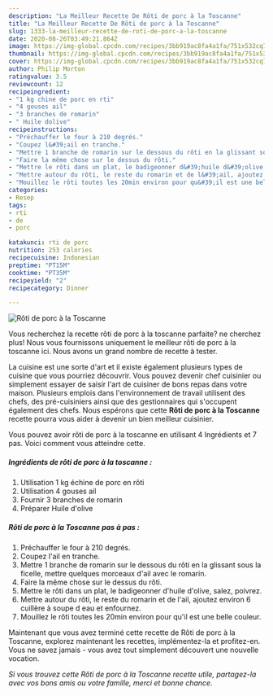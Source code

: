 ```yaml
---
description: "La Meilleur Recette De Rôti de porc à la Toscanne"
title: "La Meilleur Recette De Rôti de porc à la Toscanne"
slug: 1333-la-meilleur-recette-de-roti-de-porc-a-la-toscanne
date: 2020-08-26T03:49:21.864Z
image: https://img-global.cpcdn.com/recipes/3bb919ac8fa4a1fa/751x532cq70/roti-de-porc-a-la-toscanne-photo-principale-de-la-recette.jpg
thumbnail: https://img-global.cpcdn.com/recipes/3bb919ac8fa4a1fa/751x532cq70/roti-de-porc-a-la-toscanne-photo-principale-de-la-recette.jpg
cover: https://img-global.cpcdn.com/recipes/3bb919ac8fa4a1fa/751x532cq70/roti-de-porc-a-la-toscanne-photo-principale-de-la-recette.jpg
author: Philip Morton
ratingvalue: 3.5
reviewcount: 12
recipeingredient:
- "1 kg chine de porc en rti"
- "4 gouses ail"
- "3 branches de romarin"
- " Huile dolive"
recipeinstructions:
- "Préchauffer le four à 210 degrés."
- "Coupez l&#39;ail en tranche."
- "Mettre 1 branche de romarin sur le dessous du rôti en la glissant sous la ficelle, mettre quelques morceaux d&#39;ail avec le romarin."
- "Faire la même chose sur le dessus du rôti."
- "Mettre le rôti dans un plat, le badigeonner d&#39;huile d&#39;olive, salez, poivrez."
- "Mettre autour du rôti, le reste du romarin et de l&#39;ail, ajoutez environ 6 cuillère à soupe d eau et enfournez."
- "Mouillez le rôti toutes les 20min environ pour qu&#39;il est une belle couleur."
categories:
- Resep
tags:
- rti
- de
- porc

katakunci: rti de porc 
nutrition: 253 calories
recipecuisine: Indonesian
preptime: "PT15M"
cooktime: "PT35M"
recipeyield: "2"
recipecategory: Dinner

---
```



![Rôti de porc à la Toscanne](https://img-global.cpcdn.com/recipes/3bb919ac8fa4a1fa/751x532cq70/roti-de-porc-a-la-toscanne-photo-principale-de-la-recette.jpg)

Vous recherchez la recette rôti de porc à la toscanne parfaite? ne cherchez plus! Nous vous fournissons uniquement le meilleur rôti de porc à la toscanne ici. Nous avons un grand nombre de recette à tester.

La cuisine est une sorte d'art et il existe également plusieurs types de cuisine que vous pourriez découvrir. Vous pouvez devenir chef cuisinier ou simplement essayer de saisir l'art de cuisiner de bons repas dans votre maison. Plusieurs emplois dans l'environnement de travail utilisent des chefs, des pré-cuisiniers ainsi que des gestionnaires qui s'occupent également des chefs. Nous espérons que cette <strong> Rôti de porc à la Toscanne </strong> recette pourra vous aider à devenir un bien meilleur cuisinier.

<!--inarticleads1-->

Vous pouvez avoir rôti de porc à la toscanne en utilisant 4 Ingrédients et 7 pas. Voici comment vous atteindre cette.

##### Ingrédients de rôti de porc à la toscanne :

1. Utilisation 1 kg échine de porc en rôti
1. Utilisation 4 gouses ail
1. Fournir 3 branches de romarin
1. Préparer  Huile d&#39;olive




<!--inarticleads2-->

##### Rôti de porc à la Toscanne pas à pas :

1. Préchauffer le four à 210 degrés.
1. Coupez l&#39;ail en tranche.
1. Mettre 1 branche de romarin sur le dessous du rôti en la glissant sous la ficelle, mettre quelques morceaux d&#39;ail avec le romarin.
1. Faire la même chose sur le dessus du rôti.
1. Mettre le rôti dans un plat, le badigeonner d&#39;huile d&#39;olive, salez, poivrez.
1. Mettre autour du rôti, le reste du romarin et de l&#39;ail, ajoutez environ 6 cuillère à soupe d eau et enfournez.
1. Mouillez le rôti toutes les 20min environ pour qu&#39;il est une belle couleur.




<!--inarticleads1-->

<p>
Maintenant que vous avez terminé cette recette de Rôti de porc à la Toscanne, explorez maintenant les recettes, implémentez-la et profitez-en. Vous ne savez jamais - vous avez tout simplement découvert une nouvelle vocation.
</p>

<p>
<i>Si vous trouvez cette Rôti de porc à la Toscanne recette utile, partagez-la avec vos bons amis ou votre famille, merci et bonne chance.</i>
</p>
